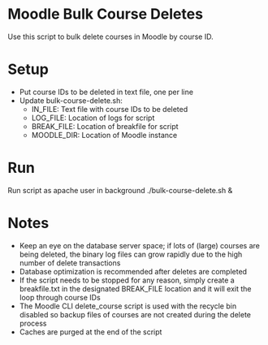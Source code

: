 # Moodle Bulk Course Deletes
Use this script to bulk delete courses in Moodle by course ID.

# Setup
- Put course IDs to be deleted in text file, one per line
- Update bulk-course-delete.sh:
  - IN_FILE: Text file with course IDs to be deleted
  - LOG_FILE: Location of logs for script
  - BREAK_FILE: Location of breakfile for script
  - MOODLE_DIR: Location of Moodle instance

# Run
Run script as apache user in background ./bulk-course-delete.sh &

# Notes
- Keep an eye on the database server space; if lots of (large) courses are being deleted, the binary log files can grow rapidly due to the high number of delete transactions
- Database optimization is recommended after deletes are completed
- If the script needs to be stopped for any reason, simply create a breakfile.txt in the designated BREAK_FILE location and it will exit the loop through course IDs
- The Moodle CLI delete_course script is used with the recycle bin disabled so backup files of courses are not created during the delete process
- Caches are purged at the end of the script

